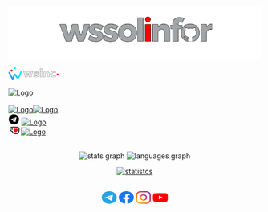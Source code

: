 <p align="center"><a href="https://t.me/wssolinforbot?start=view_github"><img src="https://raw.githubusercontent.com/WsSolInfor/WsSolInfor/main/logo_wssolinfor-github.png" width="650" height="auto" /></p>

<p align="left"><a href="https://t.me/wssolinforbot?start=view_github"><img src="https://raw.githubusercontent.com/wssolinfor/WsSolInfor/refs/heads/main/logo_wsinc_matriz_git.svg" width="100" /></p>

[![Logo](https://img.shields.io/badge/Copyright-dd4f00?style=for-the-badge)](https://wssolinfor.github.io/WsSolInfor/LICENSE.txt)
<br><br>[![Logo](https://img.shields.io/badge/%20wsincorg-000000)](https://www.facebook.com/wssolinfor)[![Logo](https://img.shields.io/badge/online-089908)](https://www.github.com/wssolinfor)
<br>[<a href="https://t.me/wssolinforbot?start=view_github"><img src="logo_tg.png" width="22">](https://wssolinfor.github.io/WsSolInfor/WsSolInfor/main/logo_tg.png)</a> [![Logo](https://img.shields.io/badge/@wssolinfor-blue)](https://t.me/wssolinforbot?start=view_github)
<br>[<a href="https://t.me/donateswsinc_bot?start=view_github"><img src="https://raw.githubusercontent.com/wssolinfor/repo-wssolinfor/d3f50329063b2ed2f1eb1738dfcfbfeea16ebd9a/IMG/Cofee_WS.svg" width="21" hspace="2">](https://raw.githubusercontent.com/wssolinfor/repo-wssolinfor/d3f50329063b2ed2f1eb1738dfcfbfeea16ebd9a/IMG/Cofee_WS.svg)</a>[![Logo](https://img.shields.io/badge/Contribuição-FF00A1)](https://t.me/donateswsinc_bot?start=view_github)

<br>
<div align="center">
  <img src="https://github-readme-stats.vercel.app/api?username=wssolinfor&hide_title=false&hide_rank=false&show_icons=true&include_all_commits=true&count_private=true&disable_animations=false&theme=gruvbox_light&locale=en&hide_border=false&order=1" height="140" alt="stats graph"  />

  <img src="https://github-readme-stats.vercel.app/api/top-langs?username=wssolinfor&locale=en&hide_title=false&layout=compact&card_width=320&langs_count=5&theme=gruvbox_light&hide_border=false&order=2" height="150" alt="languages graph"  />

<a href="https://winpett.com.br"><img src="https://pub-76fb82ed2f9047bbb8431c8aadeee984.r2.dev/assets/images/img/svg/gif_snake.svg" height="150" alt="statistcs"></a>
</div>

<br>
<div align="center">
  <a href="https://t.me/wssolinforbot"><img src="https://raw.githubusercontent.com/wssolinfor/repo-wssolinfor/main/IMG/icons/social/telegram/default.svg" width="30" height="25" alt="telegram logo"/></a>
  <a href="https://facebook.com/wssolinfor"><img src="https://raw.githubusercontent.com/wssolinfor/repo-wssolinfor/main/IMG/icons/social/facebook/default.svg" width="30" height="25" alt="facebook logo"/></a>
  <a href="https://instagram.com/wssolinfor"><img src="https://raw.githubusercontent.com/wssolinfor/repo-wssolinfor/main/IMG/icons/social/instagram/default.svg" width="30" height="25" alt="instagram logo"/></a>
  <a href="https://youtube.com/@wssolinfor"><img src="https://raw.githubusercontent.com/wssolinfor/repo-wssolinfor/main/IMG/icons/social/youtube/default.svg" width="30" height="25" alt="youtube logo"/></a>
</div>
